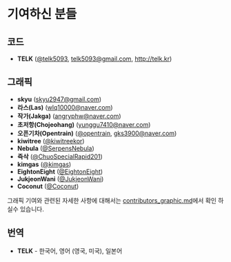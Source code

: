  # 기여하신 분들
## **코드**
  * **TELK** ([@telk5093](https://github.com/telk5093), telk5093@gmail.com, http://telk.kr)

## **그래픽**
  * **skyu** (skyu2947@gmail.com)
  * **라스(Las)** (wlq10000@naver.com)
  * **작가(Jakga)** (angryphw@naver.com)
  * **초저항(Chojeohang)** (yunggu7410@naver.com)
  * **오픈기차(Opentrain)** ([@opentrain](https://github.com/opentrain), gks3900@naver.com)
  * **kiwitree** ([@kiwitreekor](https://github.com/kiwitreekor))
  * **Nebula** ([@SerpensNebula](https://github.com/SerpensNebula))
  * **즉삭** ([@ChuoSpecialRapid201](https://github.com/ChuoSpecialRapid201))
  * **kimgas** ([@kimgas](https://github.com/kimgas))
  * **EightonEight** ([@EightonEight](https://github.com/EightonEight))
  * **JukjeonWani** ([@JukjeonWani](https://github.com/JukjeonWani))
  * **Coconut** ([@Coconut](https://github.com/CoconutKR))

  그래픽 기여와 관련된 자세한 사항에 대해서는 [contributors_graphic.md](./contributors_graphic.md)에서 확인 하실수 있습니다.

## **번역**
  * **TELK** - 한국어, 영어 (영국, 미국), 일본어
